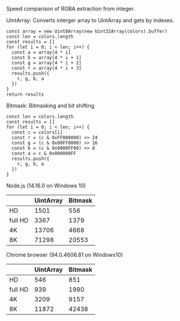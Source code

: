 Speed comparison of RGBA extraction from integer.

UintArray: Converts interger array to UintArray and gets by indexes.
```
const array = new Uint8Array(new Uint32Array(colors).buffer)
const len = colors.length
const results = []
for (let i = 0; i < len; i++) {
  const a = array[4 * i]
  const b = array[4 * i + 1]
  const g = array[4 * i + 2]
  const r = array[4 * i + 3]
  results.push({
    r, g, b, a
  })
}
return results
```

Bitmask: Bitmasking and bit shifting
```
const len = colors.length
const results = []
for (let i = 0; i < len; i++) {
  const c = colors[i]
  const r = (c & 0xFF000000) >> 24
  const g = (c & 0x00FF0000) >> 16
  const b = (c & 0x0000FF00) >> 8
  const a = c & 0x000000FF
  results.push({
    r, g, b, a
  })
}
```


Node.js (14.16.0 on Windows 10)

|         | UintArray | Bitmask |
|---------|-----------|---------|
| HD      | 1501      | 556     |
| full HD | 3367      | 1379    |
| 4K      | 13706     | 4668    |
| 8K      | 71298     | 20553   |

Chrome browser (94.0.4606.81 on Windows10)

|         | UintArray | Bitmask |
|---------|-----------|---------|
| HD      | 546       | 851     |
| full HD | 939       | 1990    |
| 4K      | 3209      | 9157    |
| 8K      | 11872     | 42438   |